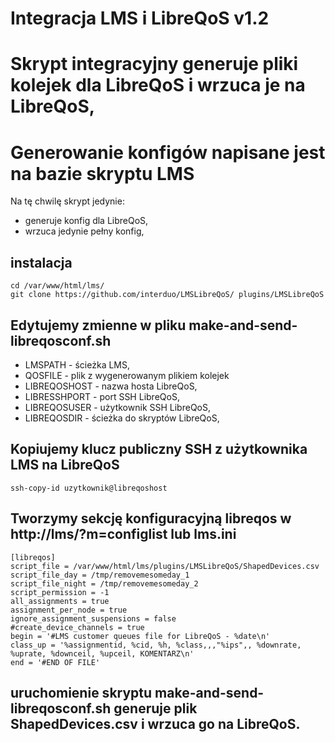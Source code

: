# Integracja LMS i LibreQoS v1.2

# Skrypt integracyjny generuje pliki kolejek dla LibreQoS i wrzuca je na LibreQoS, 
# Generowanie konfigów napisane jest na bazie skryptu LMS

Na tę chwilę skrypt jedynie:
- generuje konfig dla LibreQoS,
- wrzuca jedynie pełny konfig,

## instalacja
```
cd /var/www/html/lms/
git clone https://github.com/interduo/LMSLibreQoS/ plugins/LMSLibreQoS
```

## Edytujemy zmienne w pliku make-and-send-libreqosconf.sh
- LMSPATH - ścieżka LMS,
- QOSFILE - plik z wygenerowanym plikiem kolejek
- LIBREQOSHOST - nazwa hosta LibreQoS,
- LIBRESSHPORT - port SSH LibreQoS,
- LIBREQOSUSER - użytkownik SSH LibreQoS,
- LIBREQOSDIR - ścieżka do skryptów LibreQoS,

## Kopiujemy klucz publiczny SSH z użytkownika LMS na LibreQoS
```
ssh-copy-id uzytkownik@libreqoshost
```

## Tworzymy sekcję konfiguracyjną libreqos w http://lms/?m=configlist lub lms.ini
```
[libreqos]
script_file = /var/www/html/lms/plugins/LMSLibreQoS/ShapedDevices.csv
script_file_day = /tmp/removemesomeday_1
script_file_night = /tmp/removemesomeday_2
script_permission = -1
all_assignments = true
assignment_per_node = true
ignore_assignment_suspensions = false
#create_device_channels = true
begin = '#LMS customer queues file for LibreQoS - %date\n'
class_up = '%assignmentid, %cid, %h, %class,,,"%ips",, %downrate, %uprate, %downceil, %upceil, KOMENTARZ\n'
end = '#END OF FILE'
```
## uruchomienie skryptu make-and-send-libreqosconf.sh generuje plik ShapedDevices.csv i wrzuca go na LibreQoS.
